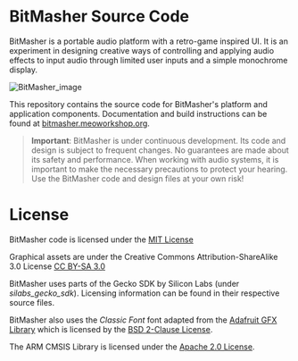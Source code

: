 #   BitMasher Source Code

BitMasher is a portable audio platform with a retro-game inspired UI.
It is an experiment in designing creative ways of controlling and applying audio effects to input audio through limited user inputs and a simple monochrome display.

![BitMasher_image](./readme_resources/bitmasher.png)

This repository contains the source code for BitMasher's platform and application components.  Documentation and build instructions can be found at [bitmasher.meoworkshop.org](https://bitmasher.meoworkshop.org).

> **Important**:  BitMasher is under continuous development.  Its code and design is subject to frequent changes.  No guarantees are made about its safety and performance.  When working with audio systems, it is important to make the necessary precautions to protect your hearing.  Use the BitMasher code and design files at your own risk!

#   License
BitMasher code is licensed under the [MIT License](https://opensource.org/licenses/MIT)

Graphical assets are under the Creative Commons Attribution-ShareAlike 3.0 License [CC BY-SA 3.0](https://creativecommons.org/licenses/by-sa/3.0/legalcode)

BitMasher uses parts of the Gecko SDK by Silicon Labs (under *silabs_gecko_sdk*).  Licensing information can be found in their respective source files.

BitMasher also uses the *Classic Font* font adapted from the [Adafruit GFX Library](https://github.com/adafruit/Adafruit-GFX-Library) which is licensed by the [BSD 2-Clause License](https://opensource.org/licenses/BSD-2-Clause).

The ARM CMSIS Library is licensed under the [Apache 2.0 License](https://arm-software.github.io/CMSIS_5/General/html/LICENSE.txt).